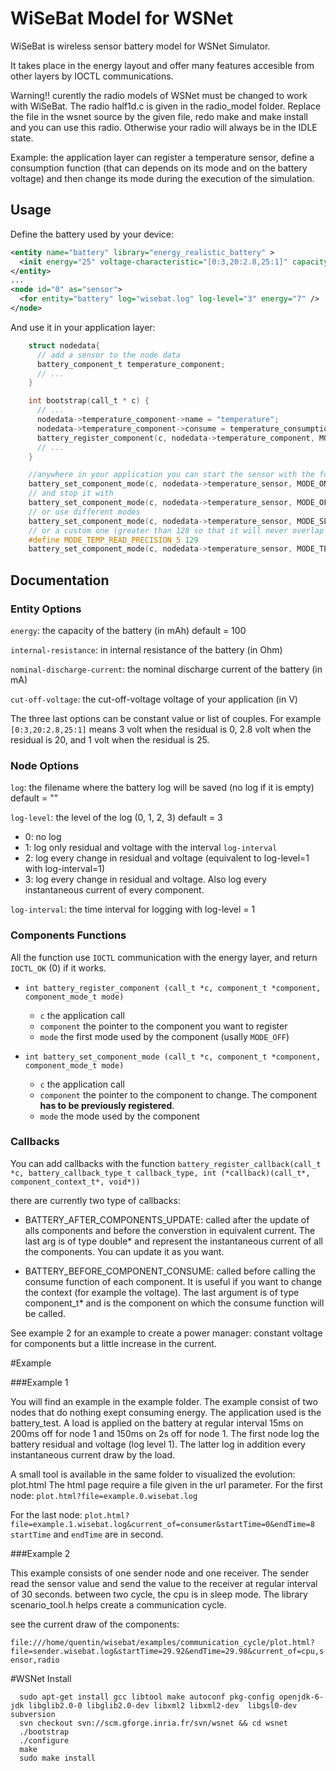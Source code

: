 WiSeBat Model for WSNet
=======================

WiSeBat is wireless sensor battery model for WSNet Simulator.

It takes place in the energy layout and offer many features accesible from other layers by IOCTL communications.

Warning!! curently the radio models of WSNet must be changed to work with WiSeBat. The radio half1d.c is given in the radio_model folder. Replace the file in the wsnet source by the given file, redo make and make install and you can use this radio. Otherwise your radio will always be in the IDLE state.

Example: the application layer can register a temperature sensor, define a consumption function (that can depends on its mode and on the battery voltage) and then change its mode during the execution of the simulation.

Usage
--------

Define the battery used by your device:

```xml
<entity name="battery" library="energy_realistic_battery" >
  <init energy="25" voltage-characteristic="[0:3,20:2.8,25:1]" capacity-characteristic="[0.3:25,1:20,4:15]" internal-resistance="[0.3:25,1:20,4:15]" cut-off-voltage="2"/>
</entity>
...
<node id="0" as="sensor">
  <for entity="battery" log="wisebat.log" log-level="3" energy="7" />
</node>
```


And use it in your application layer:
```c
    struct nodedata{
      // add a sensor to the node data
      battery_component_t temperature_component;
      // ...
    }

    int bootstrap(call_t * c) {
      // ...
      nodedata->temperature_component->name = "temperature";
      nodedata->temperature_component->consume = temperature_consumption;
      battery_register_component(c, nodedata->temperature_component, MODE_OFF);
      // ...
    }

    //anywhere in your application you can start the sensor with the following command
    battery_set_component_mode(c, nodedata->temperature_sensor, MODE_ON);
    // and stop it with
    battery_set_component_mode(c, nodedata->temperature_sensor, MODE_OFF);
    // or use different modes
    battery_set_component_mode(c, nodedata->temperature_sensor, MODE_SLEEP);
    // or a custom one (greater than 128 so that it will never overlap the default ones)
    #define MODE_TEMP_READ_PRECISION_5 129
    battery_set_component_mode(c, nodedata->temperature_sensor, MODE_TEMP_READ_PRECISION_5);
```

Documentation
-------------------
### Entity Options

`energy`: the capacity of the battery (in mAh) default = 100

`internal-resistance`: in internal resistance of the battery (in Ohm)

`nominal-discharge-current`: the nominal discharge current of the battery (in mA)

`cut-off-voltage`: the cut-off-voltage voltage of your application (in V)

The three last options can be constant value or list of couples. For example `[0:3,20:2.8,25:1]` means 3 volt when the residual is 0, 2.8 volt when the residual is 20, and 1 volt when the residual is 25.


### Node Options

`log`: the filename where the battery log will be saved (no log if it is empty) default = ""

`log-level`: the level of the log (0, 1, 2, 3) default = 3

* 0: no log
* 1: log only residual and voltage with the interval `log-interval`
* 2: log every change in residual and voltage (equivalent to log-level=1 with log-interval=1)
* 3: log every change in residual and voltage. Also log every instantaneous current of every component.

`log-interval`: the time interval for logging with log-level = 1


### Components Functions

All the function use `IOCTL` communication with the energy layer, and return `IOCTL_OK` (0) if it works.


* `int battery_register_component (call_t *c, component_t *component, component_mode_t mode)`
    * `c` the application call
    * `component` the pointer to the component you want to register
    * `mode` the first mode used by the component (usally `MODE_OFF`)


* `int battery_set_component_mode (call_t *c, component_t *component, component_mode_t mode)`
    * `c` the application call
    * `component` the pointer to the component to change. The component **has to be previously registered**.
    * `mode` the mode used by the component

### Callbacks

You can add callbacks with the function `battery_register_callback(call_t *c, battery_callback_type_t callback_type, int (*callback)(call_t*, component_context_t*, void*))`

there are currently two type of callbacks:

* BATTERY_AFTER_COMPONENTS_UPDATE: called after the update of alls components and before the converstion in equivalent current. The last arg is of type double* and represent the instantaneous current of all the components. You can update it as you want.

* BATTERY_BEFORE_COMPONENT_CONSUME: called before calling the consume function of each component. It is useful if you want to change the context (for example the voltage). The last argument is of type component_t* and is the component on which the consume function will be called.

See example 2 for an example to create a power manager: constant voltage for components but a little increase in the current.


#Example

###Example 1

You will find an example in the example folder. The example consist of two nodes that do nothing exept consuming energy. The application used is the battery_test. A load is applied on the battery at regular interval 15ms on 200ms off for node 1 and 150ms on 2s off for node 1. The first node log the battery residual and voltage (log level 1). The latter log in addition every instantaneous current draw by the load.

A small tool is available in the same folder to visualized the evolution: plot.html
The html page require a file given in the url parameter.
For the first node: 
  `plot.html?file=example.0.wisebat.log`

For the last node: 
  `plot.html?file=example.1.wisebat.log&current_of=consumer&startTime=0&endTime=8`
`startTime` and `endTime` are in second.

###Example 2

This example consists of one sender node and one receiver. The sender read the sensor value and send the value to the receiver at regular interval of 30 seconds. between two cycle, the cpu is in sleep mode. The library scenario_tool.h helps create a communication cycle.

see the current draw of the components:

`file:///home/quentin/wisebat/examples/communication_cycle/plot.html?file=sender.wisebat.log&startTime=29.92&endTime=29.98&current_of=cpu,sensor,radio`



#WSNet Install

```
  sudo apt-get install gcc libtool make autoconf pkg-config openjdk-6-jdk libglib2.0-0 libglib2.0-dev libxml2 libxml2-dev  libgsl0-dev subversion
  svn checkout svn://scm.gforge.inria.fr/svn/wsnet && cd wsnet
  ./bootstrap
  ./configure
  make
  sudo make install
```